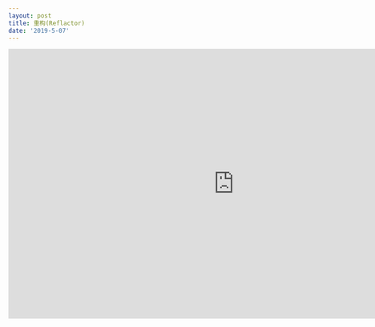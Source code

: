 ```yaml
---
layout: post
title: 重构(Reflactor)
date: '2019-5-07'
---
```



<iframe src="https://www.xmind.net/embed/zxWB" width="900px" height="540px" frameborder="0" scrolling="no"></iframe>

